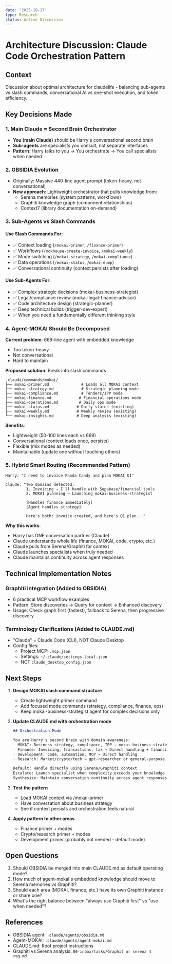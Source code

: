 ```yaml
---
date: "2025-10-17"
type: Research
status: Active Discussion
---
```


# Architecture Discussion: Claude Code Orchestration Pattern

## Context
Discussion about optimal architecture for claudelife - balancing sub-agents vs slash commands, conversational AI vs one-shot execution, and token efficiency.

## Key Decisions Made

### 1. Main Claude = Second Brain Orchestrator
- **You (main Claude)** should be Harry's conversational second brain
- **Sub-agents** are specialists you consult, not separate interfaces
- **Pattern**: Harry talks to you → You orchestrate → You call specialists when needed

### 2. OBSIDIA Evolution
- Originally: Massive 440-line agent prompt (token-heavy, not conversational)
- **New approach**: Lightweight orchestrator that pulls knowledge from:
  - Serena memories (system patterns, workflows)
  - Graphiti knowledge graph (component relationships)
  - Context7 (library documentation on-demand)

### 3. Sub-Agents vs Slash Commands

#### Use Slash Commands For:
- ✅ Context loading (`/mokai-primer`, `/finance-primer`)
- ✅ Workflows (`/mokhouse-create-invoice`, `/mokai-weekly`)
- ✅ Mode switching (`/mokai-strategy`, `/mokai-compliance`)
- ✅ Data operations (`/mokai-status`, `/mokai-dump`)
- ✅ Conversational continuity (context persists after loading)

#### Use Sub-Agents For:
- ✅ Complex strategic decisions (mokai-business-strategist)
- ✅ Legal/compliance review (mokai-legal-finance-advisor)
- ✅ Code architecture design (strategic-planner)
- ✅ Deep technical builds (trigger-dev-expert)
- ✅ When you need a fundamentally different thinking style

### 4. Agent-MOKAI Should Be Decomposed

**Current problem**: 669-line agent with embedded knowledge
- Too token-heavy
- Not conversational
- Hard to maintain

**Proposed solution**: Break into slash commands
```
.claude/commands/mokai/
├── mokai-primer.md              # Loads all MOKAI context
├── mokai-strategy.md            # Strategic planning mode
├── mokai-compliance.md          # Tenders/IPP mode
├── mokai-finance.md            # Financial operations mode
├── mokai-operations.md         # Daily ops mode
├── mokai-status.md            # Daily status (existing)
├── mokai-weekly.md            # Weekly review (existing)
└── mokai-insights.md          # Deep analysis (existing)
```

**Benefits**:
- Lightweight (50-100 lines each vs 669)
- Conversational (context loads once, persists)
- Flexible (mix modes as needed)
- Maintainable (update one without touching others)

### 5. Hybrid Smart Routing (Recommended Pattern)

```
Harry: "I need to invoice Panda Candy and plan MOKAI Q1"

Claude: "Two domains detected:
         1. Invoicing → I'll handle with Supabase/financial tools
         2. MOKAI planning → Launching mokai-business-strategist

         [Handles finance immediately]
         [Agent handles strategy]

         Here's both: invoice created, and here's Q1 plan..."
```

**Why this works**:
- Harry has ONE conversation partner (Claude)
- Claude understands whole life (finance, MOKAI, code, crypto, etc.)
- Claude pulls from Serena/Graphiti for context
- Claude launches specialists when truly needed
- Claude maintains continuity across agent responses

## Technical Implementation Notes

### Graphiti Integration (Added to OBSIDIA)
- 6 practical MCP workflow examples
- Pattern: Store discoveries → Query for context → Enhanced discovery
- Usage: Check graph first (fastest), fallback to Serena, then progressive discovery

### Terminology Clarifications (Added to CLAUDE.md)
- "Claude" = Claude Code (CLI), NOT Claude Desktop
- Config files:
  - Project MCP: `.mcp.json`
  - Settings: `~/.claude/settings.local.json`
  - NOT `claude_desktop_config.json`

## Next Steps

1. **Design MOKAI slash command structure**
   - Create lightweight primer command
   - Add focused mode commands (strategy, compliance, finance, ops)
   - Keep mokai-business-strategist agent for complex decisions only

2. **Update CLAUDE.md with orchestration mode**
   ```markdown
   ## Orchestration Mode

   You are Harry's second brain with domain awareness:
   - MOKAI: Business strategy, compliance, IPP → mokai-business-strategist
   - Finance: Invoicing, transactions, tax → Direct handling + financial MCPs
   - Development: Code, automation, MCP → Direct handling
   - Research: Market/crypto/tech → gpt-researcher or general-purpose

   Default: Handle directly using Serena/Graphiti context
   Escalate: Launch specialist when complexity exceeds your knowledge
   Synthesize: Maintain conversation continuity across agent responses
   ```

3. **Test the pattern**
   - Load MOKAI context via /mokai-primer
   - Have conversation about business strategy
   - See if context persists and orchestration feels natural

4. **Apply pattern to other areas**
   - Finance primer + modes
   - Crypto/research primer + modes
   - Development primer (probably not needed - default mode)

## Open Questions

1. Should OBSIDIA be merged into main CLAUDE.md as default operating mode?
2. How much of agent-mokai's embedded knowledge should move to Serena memories vs Graphiti?
3. Should each area (MOKAI, finance, etc.) have its own Graphiti instance or share one?
4. What's the right balance between "always use Graphiti first" vs "use when needed"?

## References

- OBSIDIA agent: `.claude/agents/obsidia.md`
- Agent-MOKAI: `.claude/agents/agent-mokai.md`
- CLAUDE.md: Root project instructions
- Graphiti vs Serena analysis: `00-inbox/tasks/Graphit or serena 4 rag.md`
